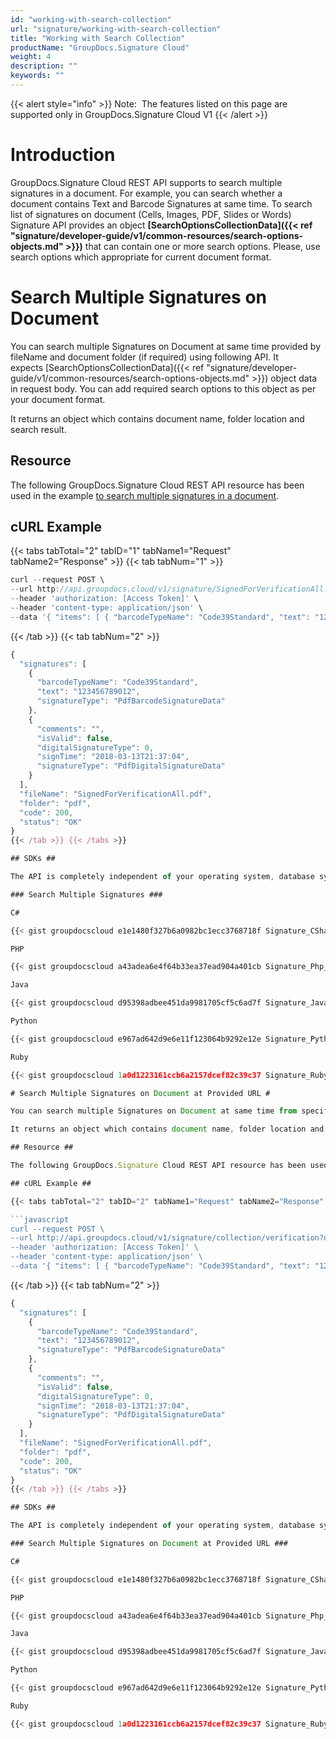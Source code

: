 ```yaml
---
id: "working-with-search-collection"
url: "signature/working-with-search-collection"
title: "Working with Search Collection"
productName: "GroupDocs.Signature Cloud"
weight: 4
description: ""
keywords: ""
---
```


{{< alert style="info" >}}
Note:  The features listed on this page are supported only in GroupDocs.Signature Cloud V1
{{< /alert >}}

# Introduction #

GroupDocs.Signature Cloud REST API supports to search multiple signatures in a document. For example, you can search whether a document contains Text and Barcode Signatures at same time. To search list of signatures on document (Cells, Images, PDF, Slides or Words) Signature API provides an object **[SearchOptionsCollectionData]({{< ref "signature/developer-guide/v1/common-resources/search-options-objects.md" >}})** that can contain one or more search options. Please, use search options which appropriate for current document format.

# Search Multiple Signatures on Document #

You can search multiple Signatures on Document at same time provided by fileName and document folder (if required) using following API. It expects [SearchOptionsCollectionData]({{< ref "signature/developer-guide/v1/common-resources/search-options-objects.md" >}}) object data in request body. You can add required search options to this object as per your document format.

It returns an object which contains document name, folder location and search result.

## Resource ##

The following GroupDocs.Signature Cloud REST API resource has been used in the example [to search multiple signatures in a document](https://apireference.groupdocs.cloud/signature/#!/Search/PostSearchCollection).

## cURL Example ##

{{< tabs tabTotal="2" tabID="1" tabName1="Request" tabName2="Response" >}} {{< tab tabNum="1" >}}

```javascript
curl --request POST \
--url http://api.groupdocs.cloud/v1/signature/SignedForVerificationAll.pdf/collection/search?folder#signed \
--header 'authorization: [Access Token]' \
--header 'content-type: application/json' \
--data '{ "items": [ { "barcodeTypeName": "Code39Standard", "text": "123456789012", "matchType": "Contains", "documentPageNumber": 1, "pagesSetup": { "firstPage": true, "lastPage": false, "oddPages": false, "evenPages": false, "pageNumbers": [  1 ] }, "searchAllPages": true, "OptionsType": "PdfSearchBarcodeOptionsData" }, { "documentPageNumber": 1, "pagesSetup": { "firstPage": true, "lastPage": false, "oddPages": false, "evenPages": false, "pageNumbers": [  1 ] }, "searchAllPages": true, "OptionsType": "PdfSearchDigitalOptionsData" } ] }'

```

{{< /tab >}} {{< tab tabNum="2" >}}

```javascript
{
  "signatures": [
    {
      "barcodeTypeName": "Code39Standard",
      "text": "123456789012",
      "signatureType": "PdfBarcodeSignatureData"
    },
    {
      "comments": "",
      "isValid": false,
      "digitalSignatureType": 0,
      "signTime": "2018-03-13T21:37:04",
      "signatureType": "PdfDigitalSignatureData"
    }
  ],
  "fileName": "SignedForVerificationAll.pdf",
  "folder": "pdf",
  "code": 200,
  "status": "OK"
}
{{< /tab >}} {{< /tabs >}}

## SDKs ##

The API is completely independent of your operating system, database system or development language. We provide and support API SDKs in many development languages in order to make it even easier to integrate. You can see our available SDKs list [here](https://github.com/groupdocs-signature-cloud).

### Search Multiple Signatures ###

C#

{{< gist groupdocscloud e1e1480f327b6a0982bc1ecc3768718f Signature_CSharp_Search_Collection.cs >}}

PHP

{{< gist groupdocscloud a43adea6e4f64b33ea37ead904a401cb Signature_Php_Search_Collection.php >}}

Java

{{< gist groupdocscloud d95398adbee451da9981705cf5c6ad7f Signature_Java_Search_Collection.java >}}

Python

{{< gist groupdocscloud e967ad642d9e6e11f123064b9292e12e Signature_Python_Search_Collection.py >}}

Ruby

{{< gist groupdocscloud 1a0d1223161ccb6a2157dcef82c39c37 Signature_Ruby_Search_Collection.rb >}}

# Search Multiple Signatures on Document at Provided URL #

You can search multiple Signatures on Document at same time from specified  file URL and document folder (if required) using following API. It expects [SearchOptionsCollectionData]({{< ref "signature/developer-guide/v1/common-resources/search-options-objects.md" >}}) object data in request body. You can add required search options to this object as per your document format.

It returns an object which contains document name, folder location and search result.

## Resource ##

The following GroupDocs.Signature Cloud REST API resource has been used in the example [to search multiple signatures in a document at provided url](https://apireference.groupdocs.cloud/signature/#!/Search/PostSearchCollectionFromUrl).

## cURL Example ##

{{< tabs tabTotal="2" tabID="2" tabName1="Request" tabName2="Response" >}} {{< tab tabNum="1" >}}

```javascript
curl --request POST \
--url http://api.groupdocs.cloud/v1/signature/collection/verification?url#https%3a%2f%2fwww.dropbox.com%2fs%2fumokluz338w4ng7%2fone-page.docx%3fdl%3d1 \
--header 'authorization: [Access Token]' \
--header 'content-type: application/json' \
--data '{ "items": [ { "barcodeTypeName": "Code39Standard", "text": "123456789012", "matchType": "Contains", "documentPageNumber": 1, "pagesSetup": { "firstPage": true, "lastPage": false, "oddPages": false, "evenPages": false, "pageNumbers": [  1 ] }, "searchAllPages": true, "OptionsType": "PdfSearchBarcodeOptionsData" }, { "documentPageNumber": 1, "pagesSetup": { "firstPage": true, "lastPage": false, "oddPages": false, "evenPages": false, "pageNumbers": [  1 ] }, "searchAllPages": true, "OptionsType": "PdfSearchDigitalOptionsData" } ] }'

```

{{< /tab >}} {{< tab tabNum="2" >}}

```javascript
{
  "signatures": [
    {
      "barcodeTypeName": "Code39Standard",
      "text": "123456789012",
      "signatureType": "PdfBarcodeSignatureData"
    },
    {
      "comments": "",
      "isValid": false,
      "digitalSignatureType": 0,
      "signTime": "2018-03-13T21:37:04",
      "signatureType": "PdfDigitalSignatureData"
    }
  ],
  "fileName": "SignedForVerificationAll.pdf",
  "folder": "pdf",
  "code": 200,
  "status": "OK"
}
{{< /tab >}} {{< /tabs >}}

## SDKs ##

The API is completely independent of your operating system, database system or development language. We provide and support API SDKs in many development languages in order to make it even easier to integrate. You can see our available SDKs list [here](https://github.com/groupdocs-signature-cloud).

### Search Multiple Signatures on Document at Provided URL ###

C#

{{< gist groupdocscloud e1e1480f327b6a0982bc1ecc3768718f Signature_CSharp_Search_Collection_FromUrl.cs >}}

PHP

{{< gist groupdocscloud a43adea6e4f64b33ea37ead904a401cb Signature_Php_Search_Collection_URL.php >}}

Java

{{< gist groupdocscloud d95398adbee451da9981705cf5c6ad7f Signature_Java_Search_Collection_FromUrl.java >}}

Python

{{< gist groupdocscloud e967ad642d9e6e11f123064b9292e12e Signature_Python_Search_Collection_FromUrl.py >}}

Ruby

{{< gist groupdocscloud 1a0d1223161ccb6a2157dcef82c39c37 Signature_Ruby_Search_Collection_FromUrl.rb >}}

